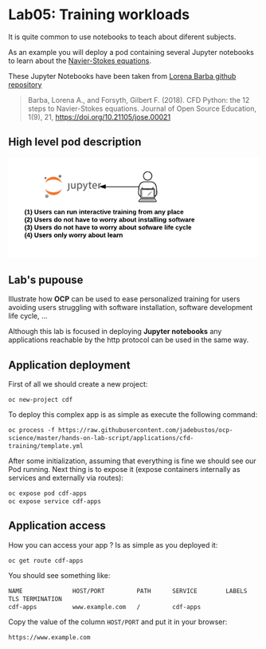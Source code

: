 # Lab05: Training workloads

It is quite common to use notebooks to teach about diferent subjects.

As an example you will deploy a pod containing several Jupyter notebooks to learn about the [Navier-Stokes equations](https://en.wikipedia.org/wiki/Navier%E2%80%93Stokes_equations).

These Jupyter Notebooks have been taken from [Lorena Barba github repository](https://github.com/barbagroup/CFDPython)

> Barba, Lorena A., and Forsyth, Gilbert F. (2018). CFD Python: the 12 steps to Navier-Stokes equations. Journal of Open Source Education, 1(9), 21, https://doi.org/10.21105/jose.00021

## High level pod description

![training](imgs/training.png)

## Lab's pupouse

Illustrate how **OCP** can be used to ease personalized training for users avoiding users struggling with software installation, software development life cycle, ...

Although this lab is focused in deploying **Jupyter notebooks** any applications reachable by the http protocol can be used in the same way.

## Application deployment

First of all we should create a new project:

```
oc new-project cdf
```

To deploy this complex app is as simple as execute the following command:

```
oc process -f https://raw.githubusercontent.com/jadebustos/ocp-science/master/hands-on-lab-script/applications/cfd-training/template.yml
```

After some initialization, assuming that everything is fine we should see our Pod running. Next thing is to expose it (expose containers internally as services and externally via routes):

```
oc expose pod cdf-apps
oc expose service cdf-apps
```

## Application access

How you can access your app ? Is as simple as you deployed it:

```
oc get route cdf-apps
```

You should see something like:

```
NAME              HOST/PORT         PATH      SERVICE        LABELS    TLS TERMINATION
cdf-apps          www.example.com   /         cdf-apps
```

Copy the value of the column `HOST/PORT` and put it in your browser:

```
https://www.example.com
```
